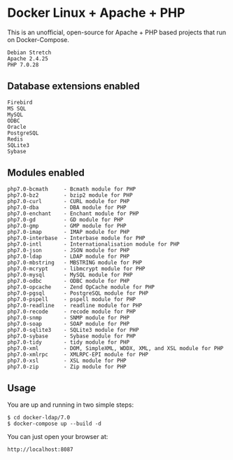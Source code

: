# Docker Linux + Apache + PHP
This is an unofficial, open-source for Apache + PHP based projects that run on Docker-Compose. 

    Debian Stretch
    Apache 2.4.25
    PHP 7.0.28

## Database extensions enabled

    Firebird
    MS SQL
    MySQL
    ODBC
    Oracle
    PostgreSQL
    Redis
    SQLite3
    Sybase

## Modules enabled

    php7.0-bcmath     - Bcmath module for PHP
    php7.0-bz2        - bzip2 module for PHP
    php7.0-curl       - CURL module for PHP
    php7.0-dba        - DBA module for PHP
    php7.0-enchant    - Enchant module for PHP
    php7.0-gd         - GD module for PHP
    php7.0-gmp        - GMP module for PHP
    php7.0-imap       - IMAP module for PHP
    php7.0-interbase  - Interbase module for PHP
    php7.0-intl       - Internationalisation module for PHP
    php7.0-json       - JSON module for PHP
    php7.0-ldap       - LDAP module for PHP
    php7.0-mbstring   - MBSTRING module for PHP
    php7.0-mcrypt     - libmcrypt module for PHP
    php7.0-mysql      - MySQL module for PHP
    php7.0-odbc       - ODBC module for PHP
    php7.0-opcache    - Zend OpCache module for PHP
    php7.0-pgsql      - PostgreSQL module for PHP
    php7.0-pspell     - pspell module for PHP
    php7.0-readline   - readline module for PHP
    php7.0-recode     - recode module for PHP
    php7.0-snmp       - SNMP module for PHP
    php7.0-soap       - SOAP module for PHP
    php7.0-sqlite3    - SQLite3 module for PHP
    php7.0-sybase     - Sybase module for PHP
    php7.0-tidy       - tidy module for PHP
    php7.0-xml        - DOM, SimpleXML, WDDX, XML, and XSL module for PHP
    php7.0-xmlrpc     - XMLRPC-EPI module for PHP
    php7.0-xsl        - XSL module for PHP
    php7.0-zip        - Zip module for PHP 

## Usage
You are up and running in two simple steps:

    $ cd docker-ldap/7.0
    $ docker-compose up --build -d 


You can just open your browser at:

    http://localhost:8087